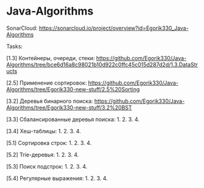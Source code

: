# Java-Algorithms

SonarCloud: https://sonarcloud.io/project/overview?id=Egorik330_Java-Algorithms

Tasks:

[1.3] Контейнеры, очереди, стеки: https://github.com/Egorik330/Java-Algorithms/tree/bce6d16a8c98021b10d922c0ffc45c015d287d2d/1.3.DataStructs

[2.5] Применение сортировок:  https://github.com/Egorik330/Java-Algorithms/tree/Egorik330-new-stuff/2.5%20Sorting

[3.2] Деревья бинарного поиска:  https://github.com/Egorik330/Java-Algorithms/tree/Egorik330-new-stuff/3.2%20BST

[3.3] Сбалансированные деревья поиска: 1. 2. 3. 4.

[3.4] Хеш-таблицы: 1. 2. 3. 4.

[5.1] Сортировка строк: 1. 2. 3. 4.

[5.2] Trie-деревья: 1. 2. 3. 4.

[5.3] Поиск подстрок: 1. 2. 3. 4.

[5.4] Регулярные выражения: 1. 2. 3. 4.

